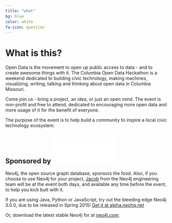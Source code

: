 ```yaml
---
title: "what"
bg: blue
color: white
fa-icon: question
---
```


# What is this?

Open Data is the movement to open up public access to data - and to create awesome things with it. The Columbia Open Data Hackathon is a weekend dedicated to building civic technology, making machines, visualizing, writing, talking and thinking about open data in Columbia Missouri.

Come join us - bring a project, an idea, or just an open mind. The event is non-profit and free to attend, dedicated to encouraging more open data and more usage of it for the benefit of everyone.

The purpose of the event is to help build a community to inspire a local civic technology ecosystem.


<h2>Sponsored by <a href="http://neo4j.com"><img src="img/neo4j_inverse.png" /></a></h2>

Neo4j, the open source graph database, sponsors the food. Also, if you choose to use Neo4j for your project, <a href="http://twitter.com/jakewins">Jacob</a> from the Neo4j engineering team will be at the event both days, and available any time before the event, to help you kick butt with it.

If you are using Java, Python or JavaScript, try out the bleeding edge Neo4j 3.0.0, due to be released in Spring 2015! <a href="http://alpha.neohq.net/">Get it at alpha.neohq.net</a>

Or, download the latest stable Neo4j for at <a href="http://neo4j.com/download/">neo4j.com</a>.